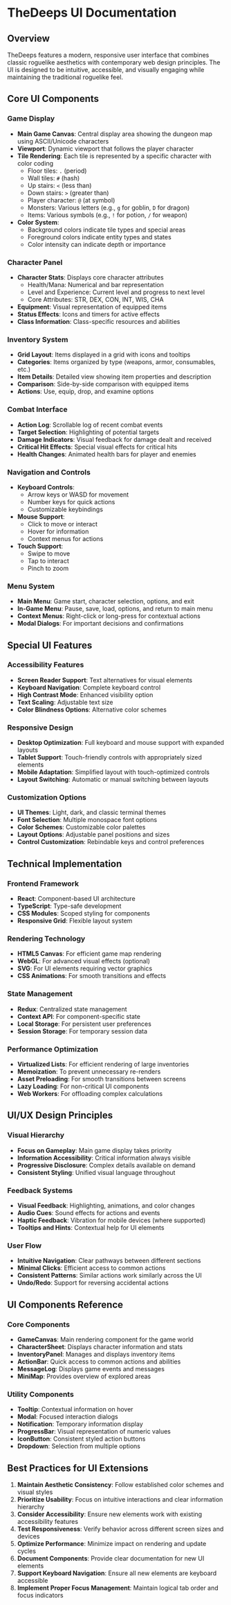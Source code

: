 # TheDeeps UI Documentation

## Overview

TheDeeps features a modern, responsive user interface that combines classic roguelike aesthetics with contemporary web design principles. The UI is designed to be intuitive, accessible, and visually engaging while maintaining the traditional roguelike feel.

## Core UI Components

### Game Display

- **Main Game Canvas**: Central display area showing the dungeon map using ASCII/Unicode characters
- **Viewport**: Dynamic viewport that follows the player character
- **Tile Rendering**: Each tile is represented by a specific character with color coding
  - Floor tiles: `.` (period)
  - Wall tiles: `#` (hash)
  - Up stairs: `<` (less than)
  - Down stairs: `>` (greater than)
  - Player character: `@` (at symbol)
  - Monsters: Various letters (e.g., `g` for goblin, `D` for dragon)
  - Items: Various symbols (e.g., `!` for potion, `/` for weapon)
- **Color System**: 
  - Background colors indicate tile types and special areas
  - Foreground colors indicate entity types and states
  - Color intensity can indicate depth or importance

### Character Panel

- **Character Stats**: Displays core character attributes
  - Health/Mana: Numerical and bar representation
  - Level and Experience: Current level and progress to next level
  - Core Attributes: STR, DEX, CON, INT, WIS, CHA
- **Equipment**: Visual representation of equipped items
- **Status Effects**: Icons and timers for active effects
- **Class Information**: Class-specific resources and abilities

### Inventory System

- **Grid Layout**: Items displayed in a grid with icons and tooltips
- **Categories**: Items organized by type (weapons, armor, consumables, etc.)
- **Item Details**: Detailed view showing item properties and description
- **Comparison**: Side-by-side comparison with equipped items
- **Actions**: Use, equip, drop, and examine options

### Combat Interface

- **Action Log**: Scrollable log of recent combat events
- **Target Selection**: Highlighting of potential targets
- **Damage Indicators**: Visual feedback for damage dealt and received
- **Critical Hit Effects**: Special visual effects for critical hits
- **Health Changes**: Animated health bars for player and enemies

### Navigation and Controls

- **Keyboard Controls**: 
  - Arrow keys or WASD for movement
  - Number keys for quick actions
  - Customizable keybindings
- **Mouse Support**: 
  - Click to move or interact
  - Hover for information
  - Context menus for actions
- **Touch Support**: 
  - Swipe to move
  - Tap to interact
  - Pinch to zoom

### Menu System

- **Main Menu**: Game start, character selection, options, and exit
- **In-Game Menu**: Pause, save, load, options, and return to main menu
- **Context Menus**: Right-click or long-press for contextual actions
- **Modal Dialogs**: For important decisions and confirmations

## Special UI Features

### Accessibility Features

- **Screen Reader Support**: Text alternatives for visual elements
- **Keyboard Navigation**: Complete keyboard control
- **High Contrast Mode**: Enhanced visibility option
- **Text Scaling**: Adjustable text size
- **Color Blindness Options**: Alternative color schemes

### Responsive Design

- **Desktop Optimization**: Full keyboard and mouse support with expanded layouts
- **Tablet Support**: Touch-friendly controls with appropriately sized elements
- **Mobile Adaptation**: Simplified layout with touch-optimized controls
- **Layout Switching**: Automatic or manual switching between layouts

### Customization Options

- **UI Themes**: Light, dark, and classic terminal themes
- **Font Selection**: Multiple monospace font options
- **Color Schemes**: Customizable color palettes
- **Layout Options**: Adjustable panel positions and sizes
- **Control Customization**: Rebindable keys and control preferences

## Technical Implementation

### Frontend Framework

- **React**: Component-based UI architecture
- **TypeScript**: Type-safe development
- **CSS Modules**: Scoped styling for components
- **Responsive Grid**: Flexible layout system

### Rendering Technology

- **HTML5 Canvas**: For efficient game map rendering
- **WebGL**: For advanced visual effects (optional)
- **SVG**: For UI elements requiring vector graphics
- **CSS Animations**: For smooth transitions and effects

### State Management

- **Redux**: Centralized state management
- **Context API**: For component-specific state
- **Local Storage**: For persistent user preferences
- **Session Storage**: For temporary session data

### Performance Optimization

- **Virtualized Lists**: For efficient rendering of large inventories
- **Memoization**: To prevent unnecessary re-renders
- **Asset Preloading**: For smooth transitions between screens
- **Lazy Loading**: For non-critical UI components
- **Web Workers**: For offloading complex calculations

## UI/UX Design Principles

### Visual Hierarchy

- **Focus on Gameplay**: Main game display takes priority
- **Information Accessibility**: Critical information always visible
- **Progressive Disclosure**: Complex details available on demand
- **Consistent Styling**: Unified visual language throughout

### Feedback Systems

- **Visual Feedback**: Highlighting, animations, and color changes
- **Audio Cues**: Sound effects for actions and events
- **Haptic Feedback**: Vibration for mobile devices (where supported)
- **Tooltips and Hints**: Contextual help for UI elements

### User Flow

- **Intuitive Navigation**: Clear pathways between different sections
- **Minimal Clicks**: Efficient access to common actions
- **Consistent Patterns**: Similar actions work similarly across the UI
- **Undo/Redo**: Support for reversing accidental actions

## UI Components Reference

### Core Components

- **GameCanvas**: Main rendering component for the game world
- **CharacterSheet**: Displays character information and stats
- **InventoryPanel**: Manages and displays inventory items
- **ActionBar**: Quick access to common actions and abilities
- **MessageLog**: Displays game events and messages
- **MiniMap**: Provides overview of explored areas

### Utility Components

- **Tooltip**: Contextual information on hover
- **Modal**: Focused interaction dialogs
- **Notification**: Temporary information display
- **ProgressBar**: Visual representation of numeric values
- **IconButton**: Consistent styled action buttons
- **Dropdown**: Selection from multiple options

## Best Practices for UI Extensions

1. **Maintain Aesthetic Consistency**: Follow established color schemes and visual styles
2. **Prioritize Usability**: Focus on intuitive interactions and clear information hierarchy
3. **Consider Accessibility**: Ensure new elements work with existing accessibility features
4. **Test Responsiveness**: Verify behavior across different screen sizes and devices
5. **Optimize Performance**: Minimize impact on rendering and update cycles
6. **Document Components**: Provide clear documentation for new UI elements
7. **Support Keyboard Navigation**: Ensure all new elements are keyboard accessible
8. **Implement Proper Focus Management**: Maintain logical tab order and focus indicators

